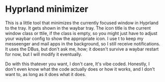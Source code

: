 # Hyprland minimizer

This is a little tool that minimizes the currently focused window in Hyprland to the tray. It gets shown in the waybar tray. The icon title is the current window class or ttile, if the class is empty, so you might just have to adjust your waybar config to show the appropriate icon. I use t to keep my messeenger and mail apps in the background, so I still receive notifications. It uses the DBus, but don't ask me, how; it doesn't survive a waybar restart for now, but I will modify it eventually.

Do with this thatever you want, I don't care, It's vibe coded. Honestly, I don't even know what the code actually does or how it works, and I don't want to, as long as it does what it does.

